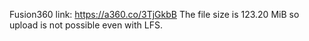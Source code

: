Fusion360 link: https://a360.co/3TjGkbB 
The file size is 123.20 MiB so upload is not possible even with LFS.
